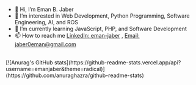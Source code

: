 - 👋 Hi, I’m Eman B. Jaber
- 👀 I’m interested in Web Development, Python Programming, Software Engineering, AI, and ROS
- 🌱 I’m currently learning JavaScript, PHP, and Software Development
- 📫 How to reach me <a href="https://www.linkedin.com/in/eman-jaber/" target=”_blank”>LinkedIn: eman-jaber</a> , <a href = "mailto: jaber0eman@gmail.com">Email: jaber0eman@gmail.com</a>

<br/>
[![Anurag's GitHub stats](https://github-readme-stats.vercel.app/api?username=emanjaber&theme=radical)](https://github.com/anuraghazra/github-readme-stats)


<!---
emanjaber/emanjaber is a ✨ special ✨ repository because its `README.md` (this file) appears on your GitHub profile.
You can click the Preview link to take a look at your changes.
--->
